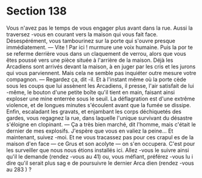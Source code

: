 # Section 138

Vous n'avez pas  le temps de vous engager plus avant dans la rue.
Aussi la traversez -vous en courant vers la maison qui vous fait
face. Désespérément, vous tambourinez sur la porte qui s'ouvre
presque immédiatement.
— Vite ! Par ici ! murmure une voix humaine. Puis la por te se
referme derrière vous dans un claquement de verrou, alors que
vous êtes poussé vers une pièce située à l'arrière de la maison.
Déjà les Arcadiens sont arrivés devant la maison, à en juger par
les cris et les jurons qui vous parviennent. Mais cela ne semble
pas inquiéter outre mesure votre compagnon.
— Regardez ça, dit -il.
Et à l'instant même où la porte cède sous les coups que lui
assènent les Arcadiens, il presse, l'air satisfait de lui -même, le
bouton d'une petite boîte qu'il tient en main, faisant ainsi
exploser une mine enterrée sous le seuil. La déflagration est
d'une extrême violence, et de longues minutes s'écoulent avant
que la fumée se dissipe. Enfin, escaladant les gravats, et
enjambant les corps déchiquetés des gardes, vous regagnez la
rue, dans laquelle l'unique survivant du désastre s'éloigne en
clopinant. — Ça a très bien marché, dit l'homme, mais c'était le
dernier de mes explosifs. J'espère que vous en valiez la peine... Et
maintenant, suivez -moi. Et ne vous tracassez pas pour ces
crapul es de la maison d'en face — ce Grus et son acolyte — on
s'en occupera. C'est pour les surveiller que nous nous étions
installés ici.
Allez -vous le suivre ainsi qu'il le demande (rendez -vous au 41)
ou, vous méfiant, préférez -vous lu i dire qu'il serait plus sag e de
poursuivre le dernier Arca dien (rendez -vous au 283 ) ?